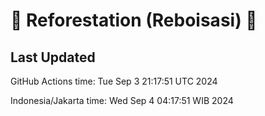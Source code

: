 
# 🌳 Reforestation (Reboisasi) 🌲

## Last Updated

GitHub Actions time: Tue Sep  3 21:17:51 UTC 2024

Indonesia/Jakarta time: Wed Sep  4 04:17:51 WIB 2024
